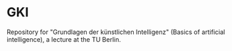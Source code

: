 GKI
===

Repository for "Grundlagen der künstlichen Intelligenz" (Basics of artificial intelligence), a lecture at the TU Berlin.
